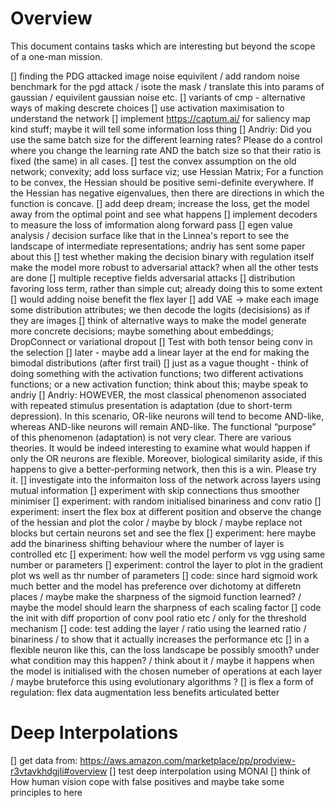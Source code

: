 # Overview
This document contains tasks which are interesting but beyond the scope of a one-man mission.

[] finding the PDG attacked image noise equivilent / add random noise benchmark for the pgd attack / isote the mask / translate this into params of gaussian / equivilent gaussian noise etc.
[] variants of cmp - alternative ways of making descrete choices
[] use activation maximisation to understand the network
[] implement https://captum.ai/ for saliency map kind stuff; maybe it will tell some information loss thing
[] Andriy: Did you use the same batch size for the different learning rates? Please do a control where you change the learning rate AND the batch size so that their ratio is fixed (the same) in all cases.
[] test the convex assumption on the old network; convexity; add loss surface viz; use Hessian Matrix; For a function to be convex, the Hessian should be positive semi-definite everywhere. If the Hessian has negative eigenvalues, then there are directions in which the function is concave.
[] add deep dream; increase the loss, get the model away from the optimal point and see what happens
[] implement decoders to measure the loss of imformation along forward pass
[] egen value analysis / decision surface like that in the Linnea's report to see the landscape of intermediate representations; andriy has sent some paper about this
[] test whether making the decision binary with regulation itself make the model more robust to adversarial attack? when all the other tests are done
[] multiple receptive fields adversarial attacks
[] distribution favoring loss term, rather than simple cut; already doing this to some extent
[] would adding noise benefit the flex layer
[] add VAE -> make each image some distribution attributes; we then decode the logits (decisisions) as if they are images
[] think of alternative ways to make the model generate more concrete decisions; maybe something about embeddings; DropConnect or variational dropout
[] Test with both tensor being conv in the selection
[] later - maybe add a linear layer at the end for making the bimodal distributions (after first trail)
[] just as a vague thought - think of doing something with the activation functions; two different activations functions; or a new activation function; think about this; maybe speak to andriy
[] Andriy: HOWEVER, the most classical phenomenon associated with repeated stimulus presentation is adaptation (due to short-term depression). In this scenario, OR-like neurons will tend to become AND-like, whereas AND-like neurons will remain AND-like. The functional “purpose” of this phenomenon (adaptation) is not very clear. There are various theories. It would be indeed interesting to examine what would happen if only the OR neurons are flexible. Moreover, biological similarity aside, if this happens to give a better-performing network, then this is a win. Please try it.
[] investigate into the informaiton loss of the network across layers using mutual information
[] experiment with skip connections thus smoother minimiser
[] experiment: with random initialised binariness and conv ratio
[] experiment: insert the flex box at different position and observe the change of the hessian and plot the color / maybe by block / maybe replace not blocks but certain neurons set and see the flex
[] experiment: here maybe add the binariness shifting behaviour where the number of layer is controlled etc
[] experiment: how well the model perform vs vgg using same number or parameters
[] experiment: control the layer to plot in the gradient plot ws well as thr number of parameters
[] code: since hard sigmoid work much better and the model has preference over dichotomy at differetn places / maybe make the sharpness of the sigmoid function learned? / maybe the model should learn the sharpness of each scaling factor
[] code the init with diff proportion of conv pool ratio etc / only for the threshold mechanism
[] code: test adding the layer / ratio using the learned ratio / binariness / to show that it actually increases the performance etc
[] in a flexible neuron like this, can the loss landscape be possibly smooth?  under what condition may this happen? / think about it / maybe it happens when the model is initialised with the chosen numeber of operations at each layer / maybe bruteforce this using evolutionary algorithms ?
[] is flex a form of regulation: flex data augmentation less benefits articulated better

# Deep Interpolations
[] get data from: https://aws.amazon.com/marketplace/pp/prodview-r3vtavkhdgjli#overview
[] test deep interpolation using MONAI
[] think of How human vision cope with false positives and maybe take some principles to here